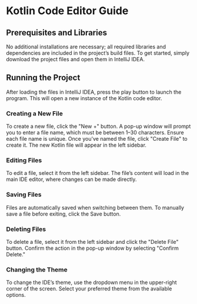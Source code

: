 # Kotlin Code Editor Guide

## Prerequisites and Libraries
No additional installations are necessary; all required libraries and dependencies are included in the project’s build files. To get started, simply download the project files and open them in IntelliJ IDEA.

## Running the Project
After loading the files in IntelliJ IDEA, press the play button to launch the program. This will open a new instance of the Kotlin code editor.

### Creating a New File
To create a new file, click the "New +" button. A pop-up window will prompt you to enter a file name, which must be between 1–30 characters. Ensure each file name is unique. Once you’ve named the file, click "Create File" to create it. The new Kotlin file will appear in the left sidebar.

### Editing Files
To edit a file, select it from the left sidebar. The file’s content will load in the main IDE editor, where changes can be made directly.

### Saving Files
Files are automatically saved when switching between them. To manually save a file before exiting, click the Save button.

### Deleting Files
To delete a file, select it from the left sidebar and click the "Delete File" button. Confirm the action in the pop-up window by selecting "Confirm Delete."

### Changing the Theme
To change the IDE’s theme, use the dropdown menu in the upper-right corner of the screen. Select your preferred theme from the available options.
